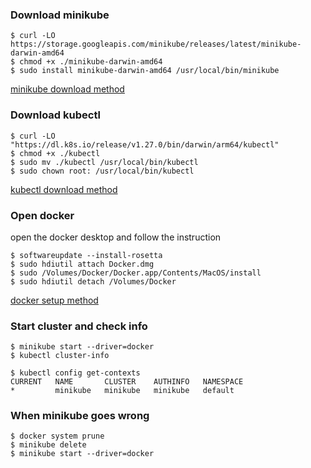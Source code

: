### Download minikube
```
$ curl -LO https://storage.googleapis.com/minikube/releases/latest/minikube-darwin-amd64
$ chmod +x ./minikube-darwin-amd64
$ sudo install minikube-darwin-amd64 /usr/local/bin/minikube
```
[minikube download method](https://minikube.sigs.k8s.io/docs/start/)
### Download kubectl
```
$ curl -LO "https://dl.k8s.io/release/v1.27.0/bin/darwin/arm64/kubectl"
$ chmod +x ./kubectl
$ sudo mv ./kubectl /usr/local/bin/kubectl 
$ sudo chown root: /usr/local/bin/kubectl
```
[kubectl download method](https://kubernetes.io/docs/tasks/tools/install-kubectl-macos/)
### Open docker
open the docker desktop and follow the instruction
```
$ softwareupdate --install-rosetta
$ sudo hdiutil attach Docker.dmg
$ sudo /Volumes/Docker/Docker.app/Contents/MacOS/install
$ sudo hdiutil detach /Volumes/Docker
```
[docker setup method](https://docs.docker.com/desktop/install/mac-install/)
### Start cluster and check info
```
$ minikube start --driver=docker
$ kubectl cluster-info
```
```
$ kubectl config get-contexts
CURRENT   NAME       CLUSTER    AUTHINFO   NAMESPACE
*         minikube   minikube   minikube   default
```
### When minikube goes wrong
```
$ docker system prune
$ minikube delete
$ minikube start --driver=docker
```
